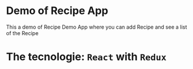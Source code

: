 # Demo of Recipe App

This a demo of Recipe Demo App where you can add Recipe and see a list of the Recipe

# The tecnologie: `React` with `Redux`


